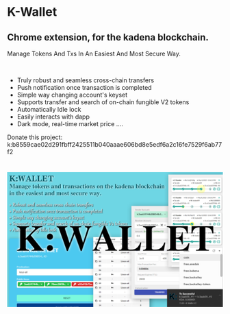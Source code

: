 
<h1><b>K-Wallet</b></h1>
<h2>Chrome extension, for the kadena blockchain.</h2>
<p>Manage Tokens And Txs In An Easiest And Most Secure Way.</p><br/>

- Truly robust and seamless cross-chain transfers
- Push notification once transaction is completed
- Simple way changing account's keyset
- Supports transfer and search of on-chain fungible V2 tokens
- Automatically Idle lock
- Easily interacts with dapp
- Dark mode, real-time market price ....

Donate this project:<br/>
k:b8559cae02d291fbff2425511b040aaae606bd8e5edf6a2c16fe7529f6ab77f2
#
<img src="./src/intro-images/k-wallet-1280x800.png" />

